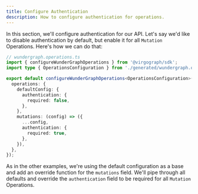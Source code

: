```yaml
---
title: Configure Authentication
description: How to configure authentication for operations.
---
```


In this section, we'll configure authentication for our API.
Let's say we'd like to disable authentication by default, but enable it for all `Mutation` Operations.
Here's how we can do that:

```ts
// wundergraph.operations.ts
import { configureWunderGraphOperations } from '@virgograph/sdk';
import type { OperationsConfiguration } from './generated/wundergraph.operations';

export default configureWunderGraphOperations<OperationsConfiguration>({
  operations: {
    defaultConfig: {
      authentication: {
        required: false,
      },
    },
    mutations: (config) => ({
      ...config,
      authentication: {
        required: true,
      },
    }),
  },
});
```

As in the other examples, we're using the default configuration as a base and add an override function for the `mutations` field.
We'll pipe through all defaults and override the `authentication` field to be required for all `Mutation` Operations.
